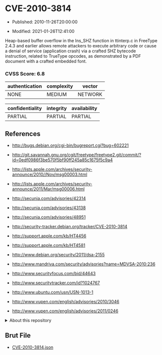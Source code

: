 # CVE-2010-3814

- Published: 2010-11-26T20:00:00

- Modified: 2021-01-26T12:41:00

Heap-based buffer overflow in the Ins_SHZ function in ttinterp.c in FreeType 2.4.3 and earlier allows remote attackers to execute arbitrary code or cause a denial of service (application crash) via a crafted SHZ bytecode instruction, related to TrueType opcodes, as demonstrated by a PDF document with a crafted embedded font.

### CVSS Score: **6.8**

| authentication | complexity | vector |
| --- | --- | --- |
| NONE | MEDIUM | NETWORK |

| confidentiality | integrity | availability |
| --- | --- | --- |
| PARTIAL | PARTIAL | PARTIAL |

## References

* http://bugs.debian.org/cgi-bin/bugreport.cgi?bug=602221

* http://git.savannah.gnu.org/cgit/freetype/freetype2.git/commit/?id=0edf0986f3be570f5bf90ff245a85c1675f5c9a4

* http://lists.apple.com/archives/security-announce/2010//Nov/msg00003.html

* http://lists.apple.com/archives/security-announce/2011/Mar/msg00006.html

* http://secunia.com/advisories/42314

* http://secunia.com/advisories/43138

* http://secunia.com/advisories/48951

* http://security-tracker.debian.org/tracker/CVE-2010-3814

* http://support.apple.com/kb/HT4456

* http://support.apple.com/kb/HT4581

* http://www.debian.org/security/2011/dsa-2155

* http://www.mandriva.com/security/advisories?name=MDVSA-2010:236

* http://www.securityfocus.com/bid/44643

* http://www.securitytracker.com/id?1024767

* http://www.ubuntu.com/usn/USN-1013-1

* http://www.vupen.com/english/advisories/2010/3046

* http://www.vupen.com/english/advisories/2011/0246

<details>
<summary>About this repository</summary> 

  This repository is part of the project [Live Hack CVE](https://github.com/Live-Hack-CVE). Main website can be found [www.live-hack.org](https://www.live-hack.org) 
  
  Made by [Sn0wAlice](https://github.com/Sn0wAlice) for the people that care about security and need to have a feed of the latest CVEs. Hope you enjoy it, don't forget to star the repo and follow me on [Twitter](https://twitter.com/Sn0wAlice) and [Github](https://github.com/Sn0wAlice). And that is my [personnal website](https://www.alice-snow.me/)

  - [Home Page](https://github.com/Live-Hack-CVE)
  - [Framework](https://github.com/Live-Hack-CVE/cve-framework)
  - [CVE database](https://github.com/Live-Hack-CVE/full_database)
  - [Changelog](https://github.com/Live-Hack-CVE/Changelog)
</details>

## Brut File

* [CVE-2010-3814.json](https://raw.githubusercontent.com/Live-Hack-CVE/full_database/main/cves/2010/CVE-2010-3814.json)


